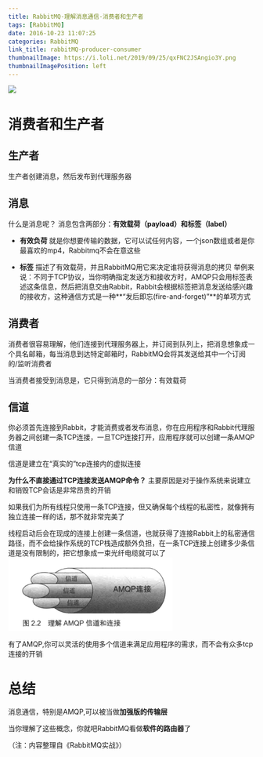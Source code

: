```yaml
---
title: RabbitMQ-理解消息通信-消费者和生产者
tags: [RabbitMQ]
date: 2016-10-23 11:07:25
categories: RabbitMQ
link_title: rabbitMQ-producer-consumer
thumbnailImage: https://i.loli.net/2019/09/25/qxFNC2JSAngio3Y.png
thumbnailImagePosition: left
---
```

<!-- toc -->
<!-- more -->
![](https://i.loli.net/2019/09/25/qxFNC2JSAngio3Y.png)


# 消费者和生产者

## 生产者
生产者创建消息，然后发布到代理服务器

<!--more-->

## 消息
什么是消息呢？ 
消息包含两部分：**有效载荷（payload）和标签（label）**




- **有效负荷**
就是你想要传输的数据，它可以试任何内容，一个json数组或者是你最喜欢的mp4，Rabbitmq不会在意这些

- **标签**
描述了有效载荷，并且RabbitMQ用它来决定谁将获得消息的拷贝
举例来说：不同于TCP协议，当你明确指定发送方和接收方时，AMQP只会用标签表述这条信息，然后把消息交由Rabbit，Rabbit会根据标签把消息发送给感兴趣的接收方，这种通信方式是一种**“发后即忘(fire-and-forget)”**的单项方式

## 消费者
消费者很容易理解，他们连接到代理服务器上，并订阅到队列上，把消息想象成一个具名邮箱，每当消息到达特定邮箱时，RabbitMQ会将其发送给其中一个订阅的/监听消费者

当消费者接受到消息是，它只得到消息的一部分：有效载荷

## 信道
你必须首先连接到Rabbit，才能消费或者发布消息，你在应用程序和Rabbit代理服务器之间创建一条TCP连接，一旦TCP连接打开，应用程序就可以创建一条AMQP信道

信道是建立在“真实的”tcp连接内的虚拟连接

**为什么不直接通过TCP连接发送AMQP命令？**
主要原因是对于操作系统来说建立和销毁TCP会话是非常昂贵的开销

如果我们为所有线程只使用一条TCP连接，但又确保每个线程的私密性，就像拥有独立连接一样的话，那不就非常完美了

线程启动后会在现成的连接上创建一条信道，也就获得了连接Rabbit上的私密通信路径，而不会给操作系统的TCP栈造成额外负担，在一条TCP连接上创建多少条信道是没有限制的，把它想象成一束光纤电缆就可以了
![](rabbitMQ-producer-consumer/01.png)

有了AMQP,你可以灵活的使用多个信道来满足应用程序的需求，而不会有众多tcp连接的开销

# 总结

消息通信，特别是AMQP,可以被当做**加强版的传输层**

当你理解了这些概念，你就吧RabbitMQ看做**软件的路由器**了

（注：内容整理自《RabbitMQ实战》）